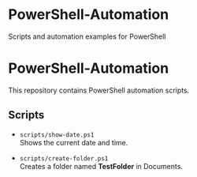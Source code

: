 # PowerShell-Automation
Scripts and automation examples for PowerShell
# PowerShell-Automation

This repository contains PowerShell automation scripts.

## Scripts

- `scripts/show-date.ps1`  
  Shows the current date and time.

- `scripts/create-folder.ps1`  
  Creates a folder named **TestFolder** in Documents.
